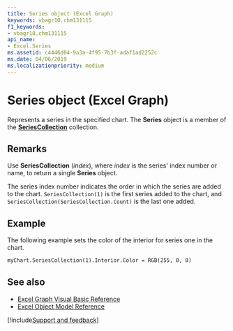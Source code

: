 ```yaml
---
title: Series object (Excel Graph)
keywords: vbagr10.chm131115
f1_keywords:
- vbagr10.chm131115
api_name:
- Excel.Series
ms.assetid: c4446d04-9a3a-4f95-7b3f-adaf1ad2252c
ms.date: 04/06/2019
ms.localizationpriority: medium
---
```



# Series object (Excel Graph)

Represents a series in the specified chart. The **Series** object is a member of the **[SeriesCollection](Excel.seriescollection(collection).md)** collection.


## Remarks

Use **SeriesCollection** (_index_), where _index_ is the series' index number or name, to return a single **Series** object. 

The series index number indicates the order in which the series are added to the chart. `SeriesCollection(1)` is the first series added to the chart, and `SeriesCollection(SeriesCollection.Count)` is the last one added.


## Example

The following example sets the color of the interior for series one in the chart.

```vb
myChart.SeriesCollection(1).Interior.Color = RGB(255, 0, 0)
```


## See also

- [Excel Graph Visual Basic Reference](overview/excel/graph-visual-basic-reference.md)
- [Excel Object Model Reference](overview/excel/object-model.md)

[!include[Support and feedback](~/includes/feedback-boilerplate.md)]